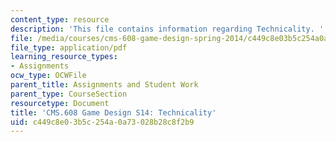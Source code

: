 ```yaml
---
content_type: resource
description: 'This file contains information regarding Technicality. '
file: /media/courses/cms-608-game-design-spring-2014/c449c8e03b5c254a0a73028b28c8f2b9_MITCMS_608S14_Technicality.pdf
file_type: application/pdf
learning_resource_types:
- Assignments
ocw_type: OCWFile
parent_title: Assignments and Student Work
parent_type: CourseSection
resourcetype: Document
title: 'CMS.608 Game Design S14: Technicality'
uid: c449c8e0-3b5c-254a-0a73-028b28c8f2b9
---
```

